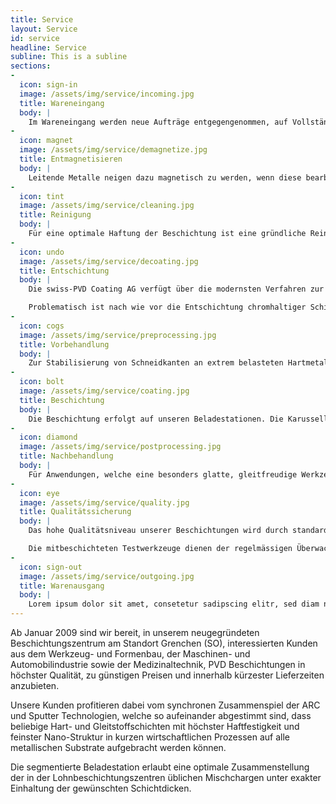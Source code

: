 ```yaml
---
title: Service
layout: Service
id: service
headline: Service
subline: This is a subline
sections:
-
  icon: sign-in
  image: /assets/img/service/incoming.jpg
  title: Wareneingang
  body: |
    Im Wareneingang werden neue Aufträge entgegengenommen, auf Vollständigkeit und Klarheit geprüft und die notwendigen Bearbeitungsschritte festgelegt. Kompetente und flexible Mitarbeiter prüfen Kundenwünsche und klären im Bedarfsfall Besonderheiten mit der Produktion und unseren Kunden ab. Im Wareneingang legen wir die Basis für eine rasche und fehlerfreie Umsetzung der Aufträge.
-
  icon: magnet
  image: /assets/img/service/demagnetize.jpg
  title: Entmagnetisieren
  body: |
    Leitende Metalle neigen dazu magnetisch zu werden, wenn diese bearbeitet (Schleifen, Biegen, Zerspanen, Tiefziehen…) oder mit Magneten gehalten werden. Auch nach erfolgreicher Entmagnetisierung be im Kunden, können Teile während des Transports erneut magnetisch aufgeladen werden. Die Entmagnetisierung ist besonders bei Kleinstwerkzeugen wichtig, um deren Anziehungskraft für Späne und Staub zu reduzieren aber auch damit in der Beschichtung keine unerwünschten Dickenunterschiede auftreten.
-
  icon: tint
  image: /assets/img/service/cleaning.jpg
  title: Reinigung
  body: |
    Für eine optimale Haftung der Beschichtung ist eine gründliche Reinigung unabdingbar. Rückstände wie Öle verhindern eine chemische Anbindung der Schicht und können Abplatzungen zur Folge haben. In unseren vollautomatischen und mit Ultraschall betriebenen Reinigungslinien benutzen wir FCKW-freie, alkalische Reinigungsprodukte. Jede Linie verfügt über eine eigene Wasseraufbereitungsanlage, um konstante Reinigungsergebnisse zu sichern. Bei schwierig zu entfernenden Verschmutzungen (Diamantpaste, Kunststoffrückstände, etc.) empfehlen wir eine Vorreinigung mittels Nassdruckstrahlen [Vorbehandlung].
-
  icon: undo
  image: /assets/img/service/decoating.jpg
  title: Entschichtung
  body: |
    Die swiss-PVD Coating AG verfügt über die modernsten Verfahren zur Entfernung fehlerhafter PVD Schichten oder unerwünschter PVD Mehrfachbeschichtungen von Stahl- und Hartmetallsubstraten ohne störende Schädigung der Oberfläche.

    Problematisch ist nach wie vor die Entschichtung chromhaltiger Schichten auf Hartmetalloberflächen, die nur nach erfolgter Absprache mit dem Kunden durchgeführt wird.
-
  icon: cogs
  image: /assets/img/service/preprocessing.jpg
  title: Vorbehandlung
  body: |
    Zur Stabilisierung von Schneidkanten an extrem belasteten Hartmetallwerkzeugen, sowie zur optimalen Haftgrundvorbereitung von Werkzeug- und Bauteiloberflächen setzen wir spezielle Mikrostrahlverfahren ein. Dies betrifft insbesondere oxidierte, kontaminierte und funkenerodierte Oberflächen, sowie Hartmetalloberflächen mit Kobaltauswaschungen. Das Nassdruckstrahlen erlaubt uns das Strahlen mit Korund (Siliziumoxid?) in einer Korngrösse von blabla? Als Strahlmittel für PVD eignet sich Blabla und blabla. Ungeeignet für eine nachträgliche PVD Beschichtung sind Strahlmittel wie Glasperlen. Diese können sich im Beschichtungssubtrat festsetzen und zu fehlerhaften Beschichtungen führen. Beim Einsatz von Diamantpaste muss bereits beim Kunden vor Versand gründlich gereinigt werden, damit sich die Paste nicht festsetzen kann.
-
  icon: bolt
  image: /assets/img/service/coating.jpg
  title: Beschichtung
  body: |
    Die Beschichtung erfolgt auf unseren Beladestationen. Die Karussells haben je 6 Satelliten, welche je nach Grösse mit diversen Tellern bestückt werden. Jedes Teil wird einzeln mit einer geeigneten Halterung aufgenommen und optimal auf die Beschichtungsquelle ausgerichtet. PVD Beschichtungen auf Innenkonturen wie Bohrungen und Schlitze sind nur bedingt beschichtbar, da die Schichtdicke auf versteckten Oberflächen drastisch abnimmt.
-
  icon: diamond
  image: /assets/img/service/postprocessing.jpg
  title: Nachbehandlung
  body: |
    Für Anwendungen, welche eine besonders glatte, gleitfreudige Werkzeug-/Bauteiloberfläche erfordern, besteht die Möglichkeit einer TRIBOFINISHING Behandlung. Dadurch werden die bei ARC Prozessen unvermeidlichen Droplets (Schmelzspritzer) entfernt und die Oberflächengüte wird deutlich verbessert.
-
  icon: eye
  image: /assets/img/service/quality.jpg
  title: Qualitätssicherung
  body: |
    Das hohe Qualitätsniveau unserer Beschichtungen wird durch standardisierte Qualitätsprüfungen zur Bestimmung der Schichtdicke, Schichtstruktur und Schichthaftung gewährleistet. Zu diesem Zweck werden jeder Beschichtungscharge Teststücke, bzw. Testwerkzeuge beigefügt.

    Die mitbeschichteten Testwerkzeuge dienen der regelmässigen Überwachung der Einsatzleistung beim Bohren, Fräsen und Drehen.
-
  icon: sign-out
  image: /assets/img/service/outgoing.jpg
  title: Warenausgang
  body: |
    Lorem ipsum dolor sit amet, consetetur sadipscing elitr, sed diam nonumy eirmod tempor invidunt ut labore et dolore magna aliquyam erat, sed diam voluptua. At vero eos et accusam et justo duo dolores et ea rebum. Stet clita kasd gubergren, no sea takimata sanctus est Lorem ipsum dolor sit amet. Lorem ipsum dolor sit amet, consetetur sadipscing elitr, sed diam nonumy eirmod tempor invidunt ut labore et dolore magna aliquyam erat, sed diam voluptua. At vero eos et accusam et justo duo dolores et ea rebum. Stet clita kasd gubergren, no sea takimata sanctus est Lorem ipsum dolor sit amet.
---
```

Ab Januar 2009 sind wir bereit, in unserem neugegründeten Beschichtungszentrum am Standort Grenchen (SO), interessierten Kunden aus dem Werkzeug- und Formenbau, der Maschinen- und Automobilindustrie sowie der Medizinaltechnik, PVD Beschichtungen in höchster Qualität, zu günstigen Preisen und innerhalb kürzester Lieferzeiten anzubieten.

Unsere Kunden profitieren dabei vom synchronen Zusammenspiel der ARC und Sputter Technologien, welche so aufeinander abgestimmt sind, dass beliebige Hart- und Gleitstoffschichten mit höchster Haftfestigkeit und feinster Nano-Struktur in kurzen wirtschaftlichen Prozessen auf alle metallischen Substrate aufgebracht werden können.

Die segmentierte Beladestation erlaubt eine optimale Zusammenstellung der in der Lohnbeschichtungszentren üblichen Mischchargen unter exakter Einhaltung der gewünschten Schichtdicken.

